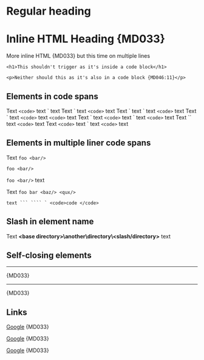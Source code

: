 # Regular heading

<h1>Inline HTML Heading {MD033}</h1>

<p>More inline HTML {MD033}
but this time on multiple lines
</p>

    <h1>This shouldn't trigger as it's inside a code block</h1>

```text
<p>Neither should this as it's also in a code block {MD046:11}</p>
```

## Elements in code spans

Text `<code>` text \` text
Text \` text `<code>` text
Text \` text \` text `<code>` text
Text \` text `<code>` text `<code>` text
Text \` text `<code>` text \` text `<code>` text
Text \`\` text `<code>` text
Text `<code>` text \` text `<code>` text

## Elements in multiple liner code spans

Text `foo
<bar/>`

`foo
<bar/>`

`foo
<bar/>` text

Text `foo
bar
<baz/>
<qux/>`

``text ``` ```` `
<code>code
</code>``

## Slash in element name

Text **\<base directory>\another\directory\\<slash/directory>** text

## Self-closing elements

<hr> {MD033}

<hr/> {MD033}

## Links

<a href="https://example.com">Google</a> {MD033}

<a href="https://example.com" target="_blank">Google</a> {MD033}

<a href="https://example.com:9999" target="_blank">Google</a> {MD033}
